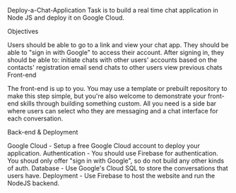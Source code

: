 Deploy-a-Chat-Application
Task is to build a real time chat application in Node JS and deploy it on Google Cloud.

Objectives

Users should be able to go to a link and view your chat app.
They should be able to "sign in with Google" to access their account.
After signing in, they should be able to:
initiate chats with other users' accounts based on the contacts' registration email send chats to other users view previous chats Front-end

The front-end is up to you. You may use a template or prebuilt repository to make this step simple, but you're also welcome to demonstrate your front-end skills through building something custom. All you need is a side bar where users can select who they are messaging and a chat interface for each conversation.

Back-end & Deployment

Google Cloud - Setup a free Google Cloud account to deploy your application.
Authentication - You should use Firebase for authentication. You shoud only offer "sign in with Google", so do not build any other kinds of auth.
Database - Use Google's Cloud SQL to store the conversations that users have.
Deployment - Use Firebase to host the website and run the NodeJS backend.
